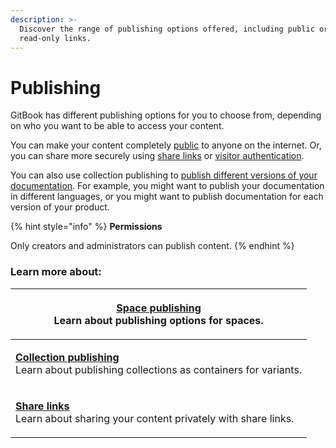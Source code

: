 ```yaml
---
description: >-
  Discover the range of publishing options offered, including public or
  read-only links.
---
```


# Publishing

GitBook has different publishing options for you to choose from, depending on who you want to be able to access your content.

You can make your content completely [public](space-publishing.md#public-space) to anyone on the internet. Or, you can share more securely using [share links](share-links.md) or [visitor authentication](space-publishing.md#visitor-authentication).

You can also use collection publishing to [publish different versions of your documentation](collection-publishing.md#how-to-publish-a-collection-of-variants). For example, you might want to publish your documentation in different languages, or you might want to publish documentation for each version of your product.

{% hint style="info" %}
**Permissions**

Only creators and administrators can publish content.
{% endhint %}

### Learn more about:

| <p><strong></strong><a href="space-publishing.md"><strong>Space publishing</strong></a><br>Learn about publishing options for spaces.</p>              |
| ------------------------------------------------------------------------------------------------------------------------------------------------------ |
| <p><a href="collection-publishing.md"><strong>Collection publishing</strong></a><br>Learn about publishing collections as containers for variants.</p> |
| <p><a href="share-links.md"><strong>Share links</strong></a><br>Learn about sharing your content privately with share links.</p>                       |
